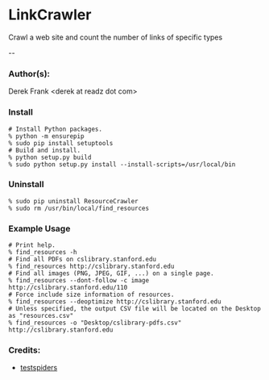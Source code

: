# LinkCrawler
Crawl a web site and count the number of links of specific types

--
### Author(s):
Derek Frank &lt;derek at readz dot com&gt;

### Install

    # Install Python packages.
    % python -m ensurepip
    % sudo pip install setuptools
    # Build and install.
    % python setup.py build
    % sudo python setup.py install --install-scripts=/usr/local/bin

### Uninstall

    % sudo pip uninstall ResourceCrawler
    % sudo rm /usr/bin/local/find_resources

### Example Usage

    # Print help.
    % find_resources -h
    # Find all PDFs on cslibrary.stanford.edu
    % find_resources http://cslibrary.stanford.edu
    # Find all images (PNG, JPEG, GIF, ...) on a single page.
    % find_resources --dont-follow -c image http://cslibrary.stanford.edu/110 
    # Force include size information of resources.
    % find_resources --deoptimize http://cslibrary.stanford.edu
    # Unless specified, the output CSV file will be located on the Desktop as "resources.csv"
    % find_resources -o "Desktop/cslibrary-pdfs.csv" http://cslibrary.stanford.edu

### Credits:
 * [testspiders](http://github.com/scrapinghub/testspiders)
